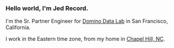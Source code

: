 ### Hello world, I'm Jed Record.

I'm the Sr. Partner Engineer for [Domino Data Lab](https://www.dominodatalab.com/) in San Francisco, California.

I work in the Eastern time zone, from my home in [Chapel Hill, NC](https://goo.gl/maps/at658nFdV7fsjy2f8).
<!--
My job is to expand the addressable market and increase the value derived from enterprise applications by identifying and engineering integration opportunities with partners.

I have a varied background in business, innovation and software development.
* I am value innovation practitioner and trainer
* I develop server-side applications on-premise and in the cloud
* I am a cloud native architect, engineer, and developer
* My primary tools are the Bash shell, Go, Python, Dockerfiles, Kubernets API & Objects, Perl, PHP, and a variety of GNU software

<br />

Join me on Twitter:
[![Twitter Follow](https://img.shields.io/twitter/follow/JedRecord?color=1DA1F2&logo=twitter&style=flat)](https://twitter.com/intent/follow?screen_name=jedrecord)

<br />

Social channels
* Website: [https://jedrecord.com/](https://jedrecord.com/)
* Twitter: [https://twitter.com/jedrecord](https://twitter.com/jedrecord)
* Instagram: [https://instagram.com/jedrecord](https://instagram.com/jedrecord)
* Linkedin: [https://linkedin.com/in/jedrecord](https://linkedin.com/in/jedrecord)

<br />

[![Top Langs](https://github-readme-stats.vercel.app/api/top-langs/?username=jedrecord&layout=compact)](https://github.com/jedrecord/github-readme-stats)

<br />

---

### 📕 Latest Blog Posts

<!-- BLOG-POST-LIST:START -- >
- [How Lenovo is Simplifying AI Development](https://jedrecord.com/blog/how-lenovo-is-simplifying-ai-development/)
- [Love On!](https://jedrecord.com/blog/love-on/)
- [Mutual Leadership](https://jedrecord.com/blog/mutual-leadership/)
- [Incorporating Your Business: Are you locked in, or can a business entity be changed?](https://jedrecord.com/blog/incorporating-your-business-are-you-locked-in-or-can-a-business-entity-be-changed/)
- [Product Review – FlexiSpot Deskcise Pro](https://jedrecord.com/blog/product-review-flexispot-deskcise-pro/)
<!-- BLOG-POST-LIST:END -- >

➡️ [more blog posts...](https://jedrecord.com)

---

<details>
  <summary>:zap: Recent GitHub Activity</summary>
  
<!--START_SECTION:activity-- >
<!--END_SECTION:activity-- >

</details>

<details>
  <summary>:zap: GitHub Stats</summary>

  <img align="left" alt="JedRecord's GitHub Stats" src="https://github-readme-stats.vercel.app/api?username=jedrecord&show_icons=true&hide_border=true" />

</details>

-->
